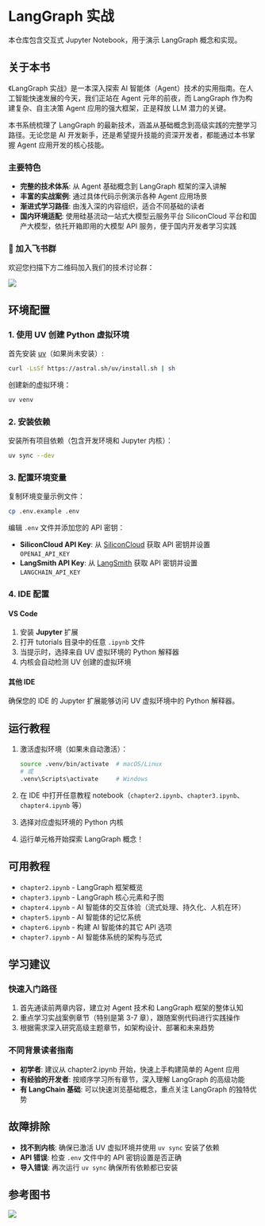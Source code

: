 # LangGraph 实战

本仓库包含交互式 Jupyter Notebook，用于演示 LangGraph 概念和实现。

## 关于本书

《LangGraph 实战》是一本深入探索 AI 智能体（Agent）技术的实用指南。在人工智能快速发展的今天，我们正站在 Agent 元年的前夜，而 LangGraph 作为构建复杂、自主决策 Agent 应用的强大框架，正是释放 LLM 潜力的关键。

本书系统梳理了 LangGraph 的最新技术，涵盖从基础概念到高级实践的完整学习路径。无论您是 AI 开发新手，还是希望提升技能的资深开发者，都能通过本书掌握 Agent 应用开发的核心技能。

### 主要特色

- **完整的技术体系**: 从 Agent 基础概念到 LangGraph 框架的深入讲解
- **丰富的实战案例**: 通过具体代码示例演示各种 Agent 应用场景
- **渐进式学习路径**: 由浅入深的内容组织，适合不同基础的读者
- **国内环境适配**: 使用硅基流动一站式大模型云服务平台 SiliconCloud 平台和国产大模型，依托开箱即用的大模型 API 服务，便于国内开发者学习实践

### 📱 加入飞书群

欢迎您扫描下方二维码加入我们的技术讨论群：

![](https://raw.githubusercontent.com/webup/langgraph-up-react/main/static/feishu.jpg)

## 环境配置

### 1. 使用 UV 创建 Python 虚拟环境

首先安装 [uv](https://docs.astral.sh/uv/)（如果尚未安装）:

```bash
curl -LsSf https://astral.sh/uv/install.sh | sh
```

创建新的虚拟环境：

```bash
uv venv
```

### 2. 安装依赖

安装所有项目依赖（包含开发环境和 Jupyter 内核）：

```bash
uv sync --dev
```

### 3. 配置环境变量

复制环境变量示例文件：

```bash
cp .env.example .env
```

编辑 `.env` 文件并添加您的 API 密钥：

- **SiliconCloud API Key**: 从 [SiliconCloud](https://cloud.siliconflow.cn/me/models) 获取 API 密钥并设置 `OPENAI_API_KEY`
- **LangSmith API Key**: 从 [LangSmith](https://smith.langchain.com/) 获取 API 密钥并设置 `LANGCHAIN_API_KEY`

### 4. IDE 配置

#### VS Code
1. 安装 **Jupyter** 扩展
2. 打开 tutorials 目录中的任意 `.ipynb` 文件
3. 当提示时，选择来自 UV 虚拟环境的 Python 解释器
4. 内核会自动检测 UV 创建的虚拟环境

#### 其他 IDE
确保您的 IDE 的 Jupyter 扩展能够访问 UV 虚拟环境中的 Python 解释器。

## 运行教程

1. 激活虚拟环境（如果未自动激活）：
   ```bash
   source .venv/bin/activate  # macOS/Linux
   # 或
   .venv\Scripts\activate     # Windows
   ```

2. 在 IDE 中打开任意教程 notebook（`chapter2.ipynb`、`chapter3.ipynb`、`chapter4.ipynb` 等）

3. 选择对应虚拟环境的 Python 内核

4. 运行单元格开始探索 LangGraph 概念！

## 可用教程

- `chapter2.ipynb` - LangGraph 框架概览
- `chapter3.ipynb` - LangGraph 核心元素和子图
- `chapter4.ipynb` - AI 智能体的交互体验（流式处理、持久化、人机在环）
- `chapter5.ipynb` - AI 智能体的记忆系统
- `chapter6.ipynb` - 构建 AI 智能体的其它 API 选项
- `chapter7.ipynb` - AI 智能体系统的架构与范式

## 学习建议

### 快速入门路径
1. 首先通读前两章内容，建立对 Agent 技术和 LangGraph 框架的整体认知
2. 重点学习实战案例章节（特别是第 3-7 章），跟随案例代码进行实践操作
3. 根据需求深入研究高级主题章节，如架构设计、部署和未来趋势

### 不同背景读者指南
- **初学者**: 建议从 chapter2.ipynb 开始，快速上手构建简单的 Agent 应用
- **有经验的开发者**: 按顺序学习所有章节，深入理解 LangGraph 的高级功能
- **有 LangChain 基础**: 可以快速浏览基础概念，重点关注 LangGraph 的独特优势

## 故障排除

- **找不到内核**: 确保已激活 UV 虚拟环境并使用 `uv sync` 安装了依赖
- **API 错误**: 检查 `.env` 文件中的 API 密钥设置是否正确
- **导入错误**: 再次运行 `uv sync` 确保所有依赖都已安装

## 参考图书

![](https://raw.githubusercontent.com/webup/langgraph-up-react/main/static/langgraph-poster.jpg)
